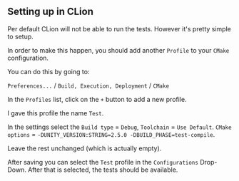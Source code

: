 <!--

  Licensed to the Apache Software Foundation (ASF) under one or more
  contributor license agreements.  See the NOTICE file distributed with
  this work for additional information regarding copyright ownership.
  The ASF licenses this file to You under the Apache License, Version 2.0
  (the "License"); you may not use this file except in compliance with
  the License.  You may obtain a copy of the License at

      http://www.apache.org/licenses/LICENSE-2.0

  Unless required by applicable law or agreed to in writing, software
  distributed under the License is distributed on an "AS IS" BASIS,
  WITHOUT WARRANTIES OR CONDITIONS OF ANY KIND, either express or implied.
  See the License for the specific language governing permissions and
  limitations under the License.

-->

## Setting up in CLion

Per default CLion will not be able to run the tests. 
However it's pretty simple to setup.

In order to make this happen, you should add another `Profile` to your `CMake` configuration.

You can do this by going to: 

`Preferences...` / `Build, Execution, Deployment` / `CMake`

In the `Profiles` list, click on the `+` button to add a new profile.

I gave this profile the name `Test`.

In the settings select the `Build type` = `Debug`, `Toolchain` = `Use Default`.
`CMake options` = `-DUNITY_VERSION:STRING=2.5.0 -DBUILD_PHASE=test-compile`.

Leave the rest unchanged (which is actually empty).

After saving you can select the `Test` profile in the `Configurations` Drop-Down.
After that is selected, the tests should be available. 
